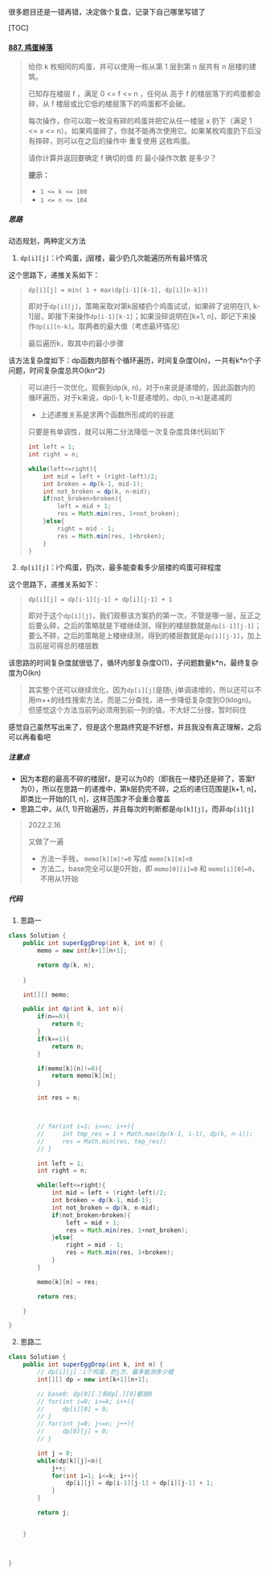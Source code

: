 很多题目还是一错再错，决定做个复盘，记录下自己哪里写错了



[TOC]

#### [887. 鸡蛋掉落](https://leetcode-cn.com/problems/super-egg-drop/)

> 给你 k 枚相同的鸡蛋，并可以使用一栋从第 1 层到第 n 层共有 n 层楼的建筑。
>
> 已知存在楼层 f ，满足 0 <= f <= n ，任何从 高于 f 的楼层落下的鸡蛋都会碎，从 f 楼层或比它低的楼层落下的鸡蛋都不会破。
>
> 每次操作，你可以取一枚没有碎的鸡蛋并把它从任一楼层 x 扔下（满足 1 <= x <= n）。如果鸡蛋碎了，你就不能再次使用它。如果某枚鸡蛋扔下后没有摔碎，则可以在之后的操作中 重复使用 这枚鸡蛋。
>
> 请你计算并返回要确定 f 确切的值 的 最小操作次数 是多少？
>
> 
>
> **提示：**
>
> - `1 <= k <= 100`
> - `1 <= n <= 104`



##### 思路

动态规划，两种定义方法

1. `dp[i][j]`：i个鸡蛋，j层楼，最少扔几次能遍历所有最坏情况

这个思路下，递推关系如下：

> `dp[i][j] = min( 1 + max(dp[i-1][k-1], dp[i][n-k]))`
>
> 即对于`dp[i][j]`，策略采取对第k层楼扔个鸡蛋试试，如果碎了说明在[1, k-1]层，即接下来操作`dp[i-1][k-1]`；如果没碎说明在[k+1, n]，即记下来操作`dp[i][n-k]`。取两者的最大值（考虑最坏情况）
>
> 最后遍历k，取其中的最小步骤

该方法复杂度如下：dp函数内部有个循环遍历，时间复杂度O(n)，一共有k*n个子问题，时间复杂度总共O(kn^2)

> 可以进行一次优化，观察到dp(k, n)，对于n来说是递增的，因此函数内的循环遍历，对于k来说，dp(i-1, k-1)是递增的，dp(i, n-k)是递减的
>
> - 上述递推关系是求两个函数所形成的的谷底
>
> 只要是有单调性，就可以用二分法降低一次复杂度具体代码如下
>
> ```java
> int left = 1;
> int right = n;
> 
> while(left<=right){
>     int mid = left + (right-left)/2;
>     int broken = dp(k-1, mid-1);
>     int not_broken = dp(k, n-mid);
>     if(not_broken>broken){
>         left = mid + 1;
>         res = Math.min(res, 1+not_broken);
>     }else{
>         right = mid - 1;
>         res = Math.min(res, 1+broken);
>     }
> }
> ```



2. `dp[i][j]`：i个鸡蛋，扔j次，最多能查看多少层楼的鸡蛋可碎程度

这个思路下，递推关系如下：

> `dp[i][j] = dp[i-1][j-1] + dp[i][j-1] + 1`
>
> 即对于这个`dp[i][j]`，我们观察该方案扔的第一次，不管是哪一层，反正之后要么碎，之后的策略就是下楼继续测，得到的楼层数就是`dp[i-1][j-1]`；要么不碎，之后的策略是上楼继续测，得到的楼层数就是`dp[i][j-1]`，加上当前层可得总的楼层数

该思路的时间复杂度就很低了，循环内部复杂度O(1)，子问题数量k*n，最终复杂度为O(kn)

> 其实整个还可以继续优化，因为`dp[i][j]`是随i, j单调递增的，所以还可以不用m++的线性搜索方法，而是二分查找，进一步降低复杂度到O(klogn)。但感觉这个方法当前列必须用到前一列的值，不大好二分搜，暂时码住

感觉自己虽然写出来了，但是这个思路终究是不好想，并且我没有真正理解，之后可以再看看吧





##### 注意点

- 因为本题的最高不碎的楼层f，是可以为0的（即我在一楼扔还是碎了，答案f为0），所以在思路一的递推中，第k层扔完不碎，之后的递归范围是[k+1, n]，即类比一开始的[1, n]，这样范围才不会重合覆盖
- 思路二中，从(1, 1)开始遍历，并且每次的判断都是`dp[k][j]`，而非`dp[i][j]`



> 2022.2.16
>
> 又做了一遍
>
> - 方法一手贱， `memo[k][m]!=0` 写成 `memo[k][m]<0` 
> - 方法二，base完全可以是0开始，即 `memo[0][i]=0` 和 `memo[i][0]=0`，不用从1开始





##### 代码

1. 思路一

```java
class Solution {
    public int superEggDrop(int k, int n) {
        memo = new int[k+1][n+1];

        return dp(k, n);
        
    }

    int[][] memo;

    public int dp(int k, int n){
        if(n==0){
            return 0;
        }
        if(k==1){
            return n;
        }

        if(memo[k][n]!=0){
            return memo[k][n];
        }

        int res = n;



        // for(int i=1; i<=n; i++){
        //     int tmp_res = 1 + Math.max(dp(k-1, i-1), dp(k, n-i));
        //     res = Math.min(res, tmp_res);
        // }

        int left = 1;
        int right = n;

        while(left<=right){
            int mid = left + (right-left)/2;
            int broken = dp(k-1, mid-1);
            int not_broken = dp(k, n-mid);
            if(not_broken>broken){
                left = mid + 1;
                res = Math.min(res, 1+not_broken);
            }else{
                right = mid - 1;
                res = Math.min(res, 1+broken);
            }
        }

        memo[k][n] = res;

        return res;

    }

}
```

2. 思路二

```java
class Solution {
    public int superEggDrop(int k, int n) {
        // dp[i][j]：i个鸡蛋，扔j次，最多能测多少楼
        int[][] dp = new int[k+1][n+1];

        // base0: dp[0][.]和dp[.][0]都是0
        // for(int i=0; i<=k; i++){
        //     dp[i][0] = 0;
        // }
        // for(int j=0; j<=n; j++){
        //     dp[0][j] = 0;
        // }

        int j = 0;
        while(dp[k][j]<n){
            j++;
            for(int i=1; i<=k; i++){
                dp[i][j] = dp[i-1][j-1] + dp[i][j-1] + 1;
            }
        }

        return j;


    }

    

}
```

